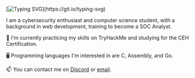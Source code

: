 [![Typing SVG](https://readme-typing-svg.demolab.com?font=Fira+Code&pause=1000&color=00DD1F&width=435&lines=Hey!+I+am+%22Thief+Build%22.)](https://git.io/typing-svg)

I am a cybersecurity enthusiast and computer science student, with a background in web development, training to become a SOC Analyst.

🌱 I'm currently practicing my skills on TryHackMe and studying for the CEH Certification.

🖥️ Programming languages I'm interested in are C, Assembly, and Go.

📫 You can contact me on [Discord](https://discord.com/users/1349152741443768341) or [email](mailto:thiefbuild@gmail.com).

<!--
**thiefbuild/thiefbuild** is a ✨ _special_ ✨ repository because its `README.md` (this file) appears on your GitHub profile.

Here are some ideas to get you started:

- 🔭 I’m currently working on ...
- 🌱 I’m currently learning ...
- 👯 I’m looking to collaborate on ...
- 🤔 I’m looking for help with ...
- 💬 Ask me about ...
- 📫 How to reach me: ...
- 😄 Pronouns: ...
- ⚡ Fun fact: ...
-->
